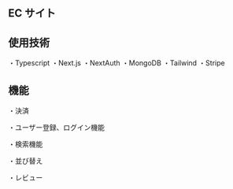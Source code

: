 ## EC サイト

## 使用技術

・Typescript
・Next.js
・NextAuth
・MongoDB
・Tailwind
・Stripe

## 機能

・決済

・ユーザー登録、ログイン機能

・検索機能

・並び替え

・レビュー
